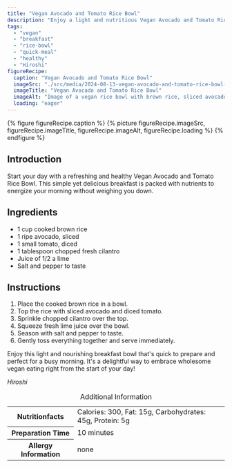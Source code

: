 ```yaml
---
title: "Vegan Avocado and Tomato Rice Bowl"
description: "Enjoy a light and nutritious Vegan Avocado and Tomato Rice Bowl for breakfast, featuring fresh ingredients for a healthy start to your day."
tags:
  - "vegan"
  - "breakfast"
  - "rice-bowl"
  - "quick-meal"
  - "healthy"
  - "Hiroshi"
figureRecipe: 
  caption: "Vegan Avocado and Tomato Rice Bowl"
  imageSrc: "./src/media/2024-08-13-vegan-avocado-and-tomato-rice-bowl-7076.png"
  imageTitle: "Vegan Avocado and Tomato Rice Bowl"
  imageAlt: "Image of a vegan rice bowl with brown rice, sliced avocado, diced tomatoes, and chopped cilantro, drizzled with lime juice, in a bright, minimalist setting."
  loading: "eager"
---
```


{% figure figureRecipe.caption %}
{% picture figureRecipe.imageSrc, figureRecipe.imageTitle, figureRecipe.imageAlt, figureRecipe.loading %}
{% endfigure %}

## Introduction

Start your day with a refreshing and healthy Vegan Avocado and Tomato Rice Bowl. This simple yet delicious breakfast is packed with nutrients to energize your morning without weighing you down.

## Ingredients

* 1 cup cooked brown rice
* 1 ripe avocado, sliced
* 1 small tomato, diced
* 1 tablespoon chopped fresh cilantro
* Juice of 1/2 a lime
* Salt and pepper to taste

## Instructions

1. Place the cooked brown rice in a bowl.
2. Top the rice with sliced avocado and diced tomato.
3. Sprinkle chopped cilantro over the top.
4. Squeeze fresh lime juice over the bowl.
5. Season with salt and pepper to taste.
6. Gently toss everything together and serve immediately.

Enjoy this light and nourishing breakfast bowl that's quick to prepare and perfect for a busy morning. It's a delightful way to embrace wholesome vegan eating right from the start of your day!

*Hiroshi*

<table><caption class='sr-only'>Additional Information</caption><tr><th>Nutritionfacts</th><td>Calories: 300, Fat: 15g, Carbohydrates: 45g, Protein: 5g&nbsp;</td></tr><tr><th>Preparation Time</th><td>10 minutes&nbsp;</td></tr><tr><th>Allergy Information</th><td>none&nbsp;</td></tr></table>

